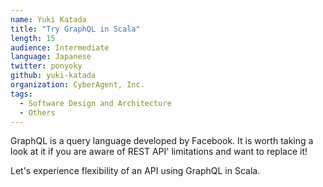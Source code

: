 ```yaml
---
name: Yuki Katada
title: "Try GraphQL in Scala"
length: 15
audience: Intermediate
language: Japanese
twitter: ponyoky
github: yuki-katada
organization: CyberAgent, Inc.
tags:
  - Software Design and Architecture
  - Others
---
```

GraphQL is a query language developed by Facebook. It is worth taking a look at it if you are aware of REST API' limitations and want to replace it!

Let's experience flexibility of an API using GraphQL in Scala.
